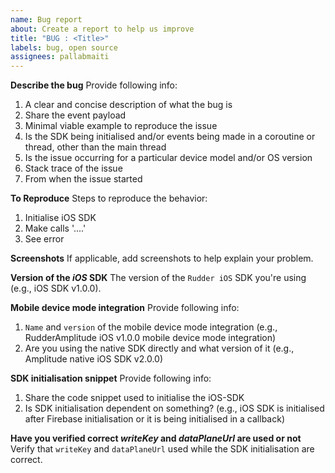 ```yaml
---
name: Bug report
about: Create a report to help us improve
title: "BUG : <Title>"
labels: bug, open source
assignees: pallabmaiti
---
```


**Describe the bug**
Provide following info:

1. A clear and concise description of what the bug is
2. Share the event payload
3. Minimal viable example to reproduce the issue
4. Is the SDK being initialised and/or events being made in a coroutine or thread, other than the main thread
5. Is the issue occurring for a particular device model and/or OS version
6. Stack trace of the issue
7. From when the issue started

**To Reproduce**
Steps to reproduce the behavior:

1. Initialise iOS SDK
2. Make calls '....'
3. See error

**Screenshots**
If applicable, add screenshots to help explain your problem.

**Version of the _iOS_ SDK**
The version of the `Rudder iOS` SDK you're using (e.g., iOS SDK v1.0.0).

**Mobile device mode integration**
Provide following info:

1. `Name` and `version` of the mobile device mode integration (e.g., RudderAmplitude iOS v1.0.0 mobile device mode integration)
2. Are you using the native SDK directly and what version of it (e.g., Amplitude native iOS SDK v2.0.0)

**SDK initialisation snippet**
Provide following info:

1. Share the code snippet used to initialise the iOS-SDK
2. Is SDK initialisation dependent on something? (e.g., iOS SDK is initialised after Firebase initialisation or it is being initialised in a callback)

**Have you verified correct _writeKey_ and _dataPlaneUrl_ are used or not**
Verify that `writeKey` and `dataPlaneUrl` used while the SDK initialisation are correct.
